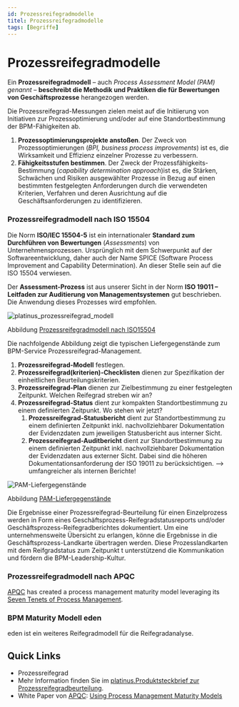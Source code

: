 ```yaml
---
id: Prozessreifegradmodelle
titel: Prozessreifegradmodelle
tags: [Begriffe]
---
```


# Prozessreifegradmodelle

Ein **Prozessreifegradmodell** – auch *Process Assessment Model (PAM) genannt* – **beschreibt die Methodik und Praktiken die für Bewertungen von Geschäftsprozesse** herangezogen werden.

Die Prozessreifegrad-Messungen zielen meist auf die Initiierung von Initiativen zur Prozessoptimierung und/oder auf eine Standortbestimmung der BPM-Fähigkeiten ab.

1.  **Prozessoptimierungsprojekte anstoßen**. Der Zweck von Prozessoptimierungen (*BPI, business process improvements*) ist es, die Wirksamkeit und Effizienz einzelner Prozesse zu verbessern.
2.  **Fähigkeitsstufen bestimmen**. Der Zweck der Prozessfähigkeits-Bestimmung (*capability determination approach*)ist es, die Stärken, Schwächen und Risiken ausgewählter Prozesse in Bezug  auf einen bestimmten festgelegten Anforderungen durch die verwendeten Kriterien, Verfahren und deren Ausrichtung auf die  Geschäftsanforderungen zu identifizieren.



### Prozessreifegradmodell nach ISO 15504

Die Norm **ISO/IEC 15504-5** ist ein internationaler **Standard zum Durchführen von Bewertungen** (*Assessments*) von Unternehmensprozessen. Ursprünglich mit dem Schwerpunkt auf der  Softwareentwicklung, daher auch der Name SPICE (Software Process  Improvement and Capability Determination). An dieser Stelle sein auf die ISO 15504 verwiesen.

Der **Assessment-Prozess** ist aus unserer Sicht in der Norm **ISO 19011 – Leitfaden zur Auditierung von Managementsystemen** gut beschrieben. Die Anwendung dieses Prozesses wird empfohlen.

![platinus_prozessreifegrad_modell](/img/platinus_prozessreifegrad_modell.png)

Abbildung [Prozessreifegradmodell nach ISO15504](/img/ohb/einleitung/platinus_prozessreifegrad_modell.png)



Die nachfolgende Abbildung zeigt die typischen Liefergegenstände zum BPM-Service Prozessreifegrad-Management.

1. **Prozessreifegrad-Modell** festlegen.
2.  **Prozessreifegrad(kriterien)-Checklisten** dienen zur Spezifikation der einheitlichen Beurteilungskriterien. 
3.  **Prozessreifegrad-Plan** dienen zur Zielbestimmung zu einer festgelegten Zeitpunkt. Welchen Reifegrad streben wir an?
4. **Prozessreifegrad-Status** dient zur kompakten Standortbestimmung zu einem definierten Zeitpunkt. Wo stehen wir jetzt?
   1.  **Prozessreifegrad-Statusbericht** dient zur Standortbestimmung zu einem definierten Zeitpunkt inkl.  nachvollziehbarer Dokumentation der Evidenzdaten zum jeweiligen Statusbericht aus interner Sicht. 
   2.  **Prozessreifegrad-Auditbericht** dient zur Standortbestimmung zu einem definierten Zeitpunkt inkl. nachvollziehbarer Dokumentation der Evidenzdaten aus externer Sicht. Dabei sind die höheren Dokumentationsanforderung der ISO 19011 zu berücksichtigen. –> umfangreicher als internen Berichte!

![PAM-Liefergegenstände](/img/platinus.bpm-pam-prozessreifegrad_liefergegenstaende.png)

Abbildung [PAM-Liefergegenstände](/img/ohb/eineitung/platinus.bpm-pam-prozessreifegrad_liefergegenstaende.png)



Die Ergebnisse einer Prozessreifegrad-Beurteilung für einen Einzelprozess werden in Form eines Geschäftsprozess-Reifegradstatusreports und/oder Geschäftsprozess-Reifegradberichtes dokumentiert. Um eine unternehmensweite Übersicht zu erlangen, könne die Ergebnisse in die Geschäftsprozess-Landkarte übertragen werden. Diese Prozesslandkarten mit dem Reifgradstatus zum Zeitpunkt t unterstützend die Kommunikation und fördern die BPM-Leadership-Kultur.



### Prozessreifegradmodell nach APQC

[APQC](https://www.apqc.org/) has created a  process  management  maturity  model  leveraging  its [Seven Tenets of Process Management](https://www.apqc.org/resource-library/resource-collection/apqcs-seven-tenets-process-management-depth-collection). 



### BPM Maturity Modell eden

eden ist ein weiteres Reifegradmodell für die Reifegradanalyse.



## Quick Links 

-  Prozessreifegrad
- Mehr Information finden Sie im [platinus.Produktsteckbrief zur Prozessreifegradbeurteilung](https://sway.office.com/Atz2otj4LGswMmX5).
- White Paper von [APQC](https://www.apqc.org/): [Using Process Management Maturity Models](/files/glossar/WP_Using-a-Maturity-Model.pdf)

